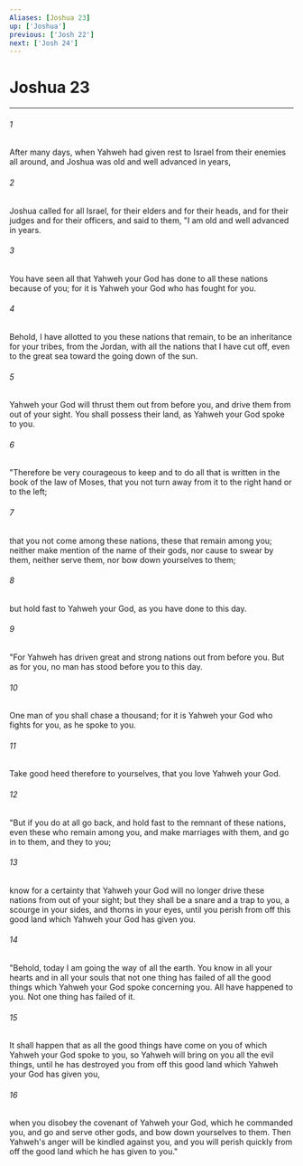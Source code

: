 ```yaml
---
Aliases: [Joshua 23]
up: ['Joshua']
previous: ['Josh 22']
next: ['Josh 24']
---
```

# Joshua 23
***





###### 1 

After many days, when Yahweh had given rest to Israel from their enemies all around, and Joshua was old and well advanced in years, 



###### 2 

Joshua called for all Israel, for their elders and for their heads, and for their judges and for their officers, and said to them, "I am old and well advanced in years. 



###### 3 

You have seen all that Yahweh your God has done to all these nations because of you; for it is Yahweh your God who has fought for you. 



###### 4 

Behold, I have allotted to you these nations that remain, to be an inheritance for your tribes, from the Jordan, with all the nations that I have cut off, even to the great sea toward the going down of the sun. 



###### 5 

Yahweh your God will thrust them out from before you, and drive them from out of your sight. You shall possess their land, as Yahweh your God spoke to you. 



###### 6 

"Therefore be very courageous to keep and to do all that is written in the book of the law of Moses, that you not turn away from it to the right hand or to the left; 



###### 7 

that you not come among these nations, these that remain among you; neither make mention of the name of their gods, nor cause to swear by them, neither serve them, nor bow down yourselves to them; 



###### 8 

but hold fast to Yahweh your God, as you have done to this day. 



###### 9 

"For Yahweh has driven great and strong nations out from before you. But as for you, no man has stood before you to this day. 



###### 10 

One man of you shall chase a thousand; for it is Yahweh your God who fights for you, as he spoke to you. 



###### 11 

Take good heed therefore to yourselves, that you love Yahweh your God. 



###### 12 

"But if you do at all go back, and hold fast to the remnant of these nations, even these who remain among you, and make marriages with them, and go in to them, and they to you; 



###### 13 

know for a certainty that Yahweh your God will no longer drive these nations from out of your sight; but they shall be a snare and a trap to you, a scourge in your sides, and thorns in your eyes, until you perish from off this good land which Yahweh your God has given you. 



###### 14 

"Behold, today I am going the way of all the earth. You know in all your hearts and in all your souls that not one thing has failed of all the good things which Yahweh your God spoke concerning you. All have happened to you. Not one thing has failed of it. 



###### 15 

It shall happen that as all the good things have come on you of which Yahweh your God spoke to you, so Yahweh will bring on you all the evil things, until he has destroyed you from off this good land which Yahweh your God has given you, 



###### 16 

when you disobey the covenant of Yahweh your God, which he commanded you, and go and serve other gods, and bow down yourselves to them. Then Yahweh's anger will be kindled against you, and you will perish quickly from off the good land which he has given to you."
